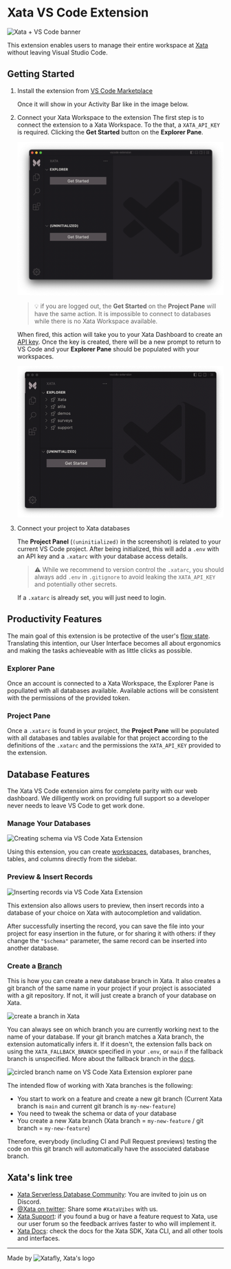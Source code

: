 # Xata VS Code Extension

![Xata + VS Code banner](https://user-images.githubusercontent.com/1761469/180163941-94a75bdd-6d3f-4a0c-bf53-1f5dbe4d45ef.png)

This extension enables users to manage their entire workspace at [Xata](https://xata.io) without leaving Visual Studio Code.

## Getting Started

1. Install the extension from [VS Code Marketplace](https://marketplace.visualstudio.com/items?itemName=xata.xata)

   Once it will show in your Activity Bar like in the image below.

2. Connect your Xata Workspace to the extension
   The first step is to connect the extension to a Xata Workspace. To the that, a `XATA_API_KEY` is required. Clicking the **Get Started** button on the **Explorer Pane**.

   ![Setup view for the VSCode Extension](https://raw.githubusercontent.com/xataio/vscode-extension/5a541d1c7d9ec0327dee5f6f3ebece2500ec27df/doc/get-started-view.png)

   > 💡 if you are logged out, the **Get Started** on the **Project Pane** will have the same action. It is impossible to connect to databases while there is no Xata Workspace available.

   When fired, this action will take you to your Xata Dashboard to create an [API key](https://docs.xata.io/concepts/api-keys). Once the key is created, there will be a new prompt to return to VS Code and your **Explorer Pane** should be populated with your workspaces.

   ![List of workspaces on Xata VSCode Extension](https://github.com/xataio/vscode-extension/raw/main/doc/workspaces-view.png)

3. Connect your project to Xata databases

   The **Project Panel** (`(uninitialized)` in the screenshot) is related to your current VS Code project. After being initialized, this will add a `.env` with an API key and a `.xatarc` with your database access details.

   > ⚠️ While we recommend to version control the `.xatarc`, you should always add `.env` in `.gitignore` to avoid leaking the `XATA_API_KEY` and potentially other secrets.

   If a `.xatarc` is already set, you will just need to login.

## Productivity Features

The main goal of this extension is be protective of the user's [flow state](<https://en.wikipedia.org/wiki/Flow_(psychology)>). Translating this intention, our User Interface becomes all about ergonomics and making the tasks achieveable with as little clicks as possible.

### Explorer Pane

Once an account is connected to a Xata Workspace, the Explorer Pane is popullated with all databases available. Available actions will be consistent with the permissions of the provided token.

### Project Pane

Once a `.xatarc` is found in your project, the **Project Pane** will be populated with all databases and tables available for that project according to the definitions of the `.xatarc` and the permissions the `XATA_API_KEY` provided to the extension.

## Database Features

The Xata VS Code extension aims for complete parity with our web dashboard. We dilligently work on providing full support so a developer never needs to leave VS Code to get work done.

### Manage Your Databases

![Creating schema via VS Code Xata Extension](https://raw.githubusercontent.com/xataio/vscode-extension/5a541d1c7d9ec0327dee5f6f3ebece2500ec27df/doc/create-schema.gif)

Using this extension, you can create [workspaces](https://docs.xata.io/concepts/workspaces), databases, branches, tables, and columns directly from the sidebar.

### Preview & Insert Records

![Inserting records via VS Code Xata Extension](https://raw.githubusercontent.com/xataio/vscode-extension/5a541d1c7d9ec0327dee5f6f3ebece2500ec27df/doc/insert-preview-records.gif)

This extension also allows users to preview, then insert records into a database of your choice on Xata with autocompletion and validation.

After successfully inserting the record, you can save the file into your project for easy insertion in the future, or for sharing it with others: if they change the `"$schema"` parameter, the same record can be inserted into another database.

### Create a [Branch](https://docs.xata.io/concepts/branches)

This is how you can create a new database branch in Xata. It also creates a git branch of the same name in your project if your project is associated with a git repository. If not, it will just create a branch of your database on Xata.

![create a branch in Xata](https://user-images.githubusercontent.com/1761469/186844556-b4d647c3-d6f6-4ab7-a4ad-93d856f0148b.gif)

You can always see on which branch you are currently working next to the name of your database. If your git branch matches a Xata branch, the extension automatically infers it. If it doesn't, the extension falls back on using the `XATA_FALLBACK_BRANCH` specified in your `.env`, or `main` if the fallback branch is unspecified. More about the fallback branch in the [docs](https://docs.xata.io/cli/getting-started#:~:text=fallback%20branch).

![circled branch name on VS Code Xata Extension explorer pane](https://user-images.githubusercontent.com/9947422/180236005-49c4d470-ab15-4867-bc5f-08b37813d82d.png)

The intended flow of working with Xata branches is the following:

- You start to work on a feature and create a new git branch (Current Xata branch is `main` and current git branch is `my-new-feature`)
- You need to tweak the schema or data of your database
- You create a new Xata branch (Xata branch = `my-new-feature` / git branch = `my-new-feature`)

Therefore, everybody (including CI and Pull Request previews) testing the code on this git branch will automatically have the associated database branch.

## Xata's link tree

- [Xata Serverless Database Community](https://xata.io/discord): You are invited to join us on Discord.
- [@Xata on twitter](https://twitter.com/xata): Share some `#XataVibes` with us.
- [Xata Support](https://support.xata.io): if you found a bug or have a feature request to Xata, use our user forum so the feedback arrives faster to who will implement it.
- [Xata Docs](https://docs.xata.io): check the docs for the Xata SDK, Xata CLI, and all other tools and interfaces.

---

Made by <img alt="Xatafly, Xata's logo" src="https://raw.githubusercontent.com/xataio/vscode-extension/2e3d0b877cf6aff1e0fc717e05ada714465ca783/doc/xata-icon-128.png" width="24" />
